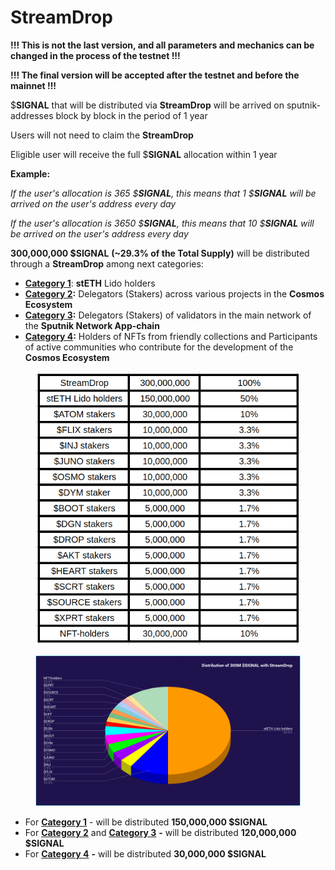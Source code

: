 # StreamDrop

**!!! This is not the last version, and all parameters and mechanics can be changed in the process of the testnet !!!**

**!!! The final version will be accepted after the  testnet and before the mainnet !!!**

$**SIGNAL** that will be distributed via **StreamDrop** will be arrived on sputnik-addresses block by block in the period of 1 year

Users will not need to claim the **StreamDrop**

Eligible user will receive the full $**SIGNAL** allocation within 1 year

**Example:**

_If the user's allocation is 365 $**SIGNAL**, this means that 1 $**SIGNAL** will be arrived on the user's address every day_

_If the user's allocation is 3650 $**SIGNAL**, this means that 10 $**SIGNAL** will be arrived on the user's address every day_

**300,000,000 $SIGNAL** **(\~29.3% of the Total Supply)** will be distributed through a **StreamDrop** among next categories:

* [**Category 1**](broken-reference): **stETH** Lido holders
* [**Category 2**](stakers-of-projects-that-will-provide-their-coins-to-create-liquidity-pools-in-pairs-with-usdsignal/)**:** Delegators (Stakers) across various projects in the **Cosmos Ecosystem**
* [**Category 3**](../vesting/validators/delegators-of-validators/)**:** Delegators (Stakers) of validators in the main network of the **Sputnik Network App-chain**
* [**Category 4**](nft-holders/)**:** Holders of NFTs from friendly collections and Participants of active communities who contribute for the development of the **Cosmos Ecosystem**

<figure><img src="../../../.gitbook/assets/image (7).png" alt=""><figcaption></figcaption></figure>

<figure><img src="../../../.gitbook/assets/image (6).png" alt=""><figcaption></figcaption></figure>

* For [**Category 1**](broken-reference) - will be distributed **150,000,000 $SIGNAL**
* For [**Category 2**](stakers-of-projects-that-will-provide-their-coins-to-create-liquidity-pools-in-pairs-with-usdsignal/) and [**Category 3**](../vesting/validators/delegators-of-validators/) **-** will be distributed **120,000,000 $SIGNAL**
* For [**Category 4**](nft-holders/) **-** will be distributed **30,000,000 $SIGNAL**
